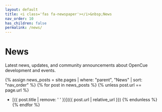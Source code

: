 ```yaml
---
layout: default
title: <i class='fas fa-newspaper'></i>&nbsp;News
nav_order: 10
has_children: false
permalink: /news/
---
```


# News

Latest news, updates, and community announcements about OpenCue development and events.

{% assign news_posts = site.pages | where: "parent", "News" | sort: "nav_order" %}
{% for post in news_posts %}
  {% unless post.url == page.url %}
- [{{ post.title | remove: '<i class="fas fa-newspaper"></i>&nbsp;' }}]({{ post.url | relative_url }})
  {% endunless %}
{% endfor %}
